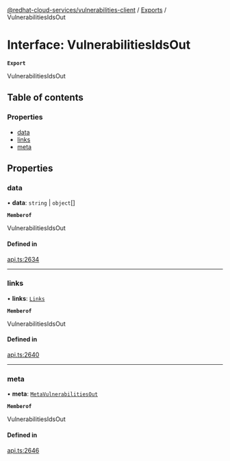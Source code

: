[@redhat-cloud-services/vulnerabilities-client](../README.md) / [Exports](../modules.md) / VulnerabilitiesIdsOut

# Interface: VulnerabilitiesIdsOut

**`Export`**

VulnerabilitiesIdsOut

## Table of contents

### Properties

- [data](VulnerabilitiesIdsOut.md#data)
- [links](VulnerabilitiesIdsOut.md#links)
- [meta](VulnerabilitiesIdsOut.md#meta)

## Properties

### data

• **data**: `string` \| `object`[]

**`Memberof`**

VulnerabilitiesIdsOut

#### Defined in

[api.ts:2634](https://github.com/RedHatInsights/javascript-clients/blob/main/packages/vulnerabilities/git-api/api.ts#L2634)

___

### links

• **links**: [`Links`](Links.md)

**`Memberof`**

VulnerabilitiesIdsOut

#### Defined in

[api.ts:2640](https://github.com/RedHatInsights/javascript-clients/blob/main/packages/vulnerabilities/git-api/api.ts#L2640)

___

### meta

• **meta**: [`MetaVulnerabilitiesOut`](MetaVulnerabilitiesOut.md)

**`Memberof`**

VulnerabilitiesIdsOut

#### Defined in

[api.ts:2646](https://github.com/RedHatInsights/javascript-clients/blob/main/packages/vulnerabilities/git-api/api.ts#L2646)
